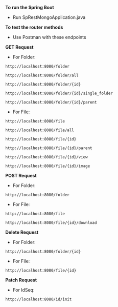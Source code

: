 **To run the Spring Boot**

- Run SpRestMongoApplication.java

**To test the router methods**

- Use Postman with these endpoints


**GET Request**
- For Folder:
```
http://localhost:8080/folder

http://localhost:8080/folder/all

http://localhost:8080/folder/{id}

http://localhost:8080/folder/{id}/single_folder

http://localhost:8080/folder/{id}/parent
```

- For File:
```
http://localhost:8080/file

http://localhost:8080/file/all

http://localhost:8080/file/{id}

http://localhost:8080/file/{id}/parent

http://localhost:8080/file/{id}/view

http://localhost:8080/file/{id}/image
```


**POST Request**
- For Folder:
```
http://localhost:8080/folder
```

- For File:
```
http://localhost:8080/file

http://localhost:8080/file/{id}/download
```

**Delete Request**
- For Folder:
```
http://localhost:8080/folder/{id}
```

- For File:
```
http://localhost:8080/file/{id}
```

**Patch Request**
- For IdSeq:
```
http://localhost:8080/id/init
```